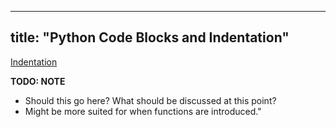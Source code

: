 
---
title: "Python Code Blocks and Indentation"
---

[Indentation](https://docs.python.org/3/reference/lexical_analysis.html#indentation)

**TODO: NOTE**

*   Should this go here? What should be discussed at this point?
*   Might be more suited for when functions are introduced."
